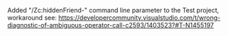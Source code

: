 Added "/Zc:hiddenFriend-" command line parameter to the Test project, workaround see: https://developercommunity.visualstudio.com/t/wrong-diagnostic-of-ambiguous-operator-call-c2593/1403523?#T-N1455197